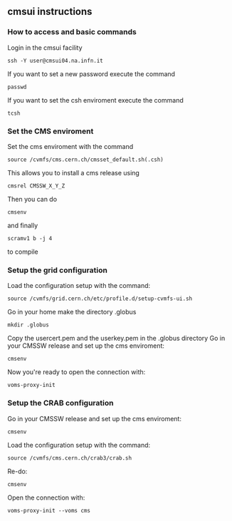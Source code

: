 cmsui instructions
----------
### How to access and basic commands

Login in the cmsui facility
```
ssh -Y user@cmsui04.na.infn.it
```
If you want to set a new password execute the command
```
passwd
```
If you want to set the csh enviroment execute the command
```
tcsh
```

### Set the CMS enviroment
Set the cms enviroment with the command
```
source /cvmfs/cms.cern.ch/cmsset_default.sh(.csh)
```
This allows you to install a cms release using
```
cmsrel CMSSW_X_Y_Z
```
Then you can do 
```
cmsenv
```
and finally 
```
scramv1 b -j 4
```
to compile

### Setup the grid configuration
Load the configuration setup with the command: 
```
source /cvmfs/grid.cern.ch/etc/profile.d/setup-cvmfs-ui.sh
```
Go in your home make the directory .globus
```
mkdir .globus
```
Copy the usercert.pem and the userkey.pem in the .globus directory
Go in your CMSSW release and set up the cms enviroment:
```
cmsenv
```
Now you're ready to open the connection with:
```
voms-proxy-init
```

### Setup the CRAB configuration
Go in your CMSSW release and set up the cms enviroment:
```
cmsenv
```
Load the configuration setup with the command: 
```
source /cvmfs/cms.cern.ch/crab3/crab.sh
```
Re-do:
```
cmsenv
```
Open the connection with:
```
voms-proxy-init --voms cms
```
